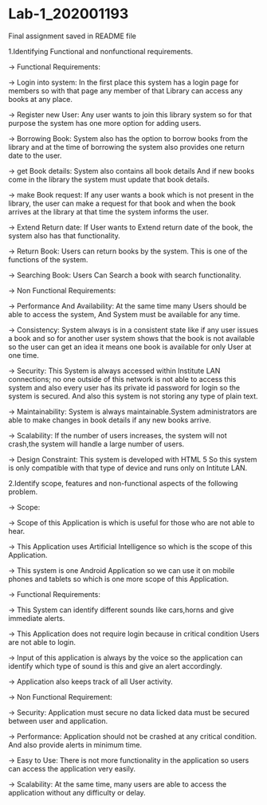 # Lab-1_202001193
Final assignment saved in README file

1.Identifying Functional and nonfunctional requirements.

→ Functional Requirements: 

→ Login into system:
In the first place this system has a login page for members so with that page any member of that Library can access any books at any place.

→ Register new User:
Any user wants to join this library system so for that purpose the system has one more option for adding users.

→ Borrowing Book:
System also has the option to borrow books from the library and at the time of borrowing the system also provides one return date to the user.

→ get Book details:
System also contains all book details And if new books come in the library the system must update that book details.

→ make Book request:
If any user wants a book which is not present in the library, the user can make a request for that book and when the book arrives at the library at that time the system informs the user.

→ Extend Return date:
If User wants to Extend return date of the book, the system also has that functionality.

→ Return Book:
Users can return books by the system. This is one of the functions of the system.

→ Searching Book:
Users Can Search a book with search functionality. 

→ Non Functional Requirements:

→ Performance And Availability:
At the same time many Users should be able to access the system, And System must be available for any time.

→ Consistency:
System always is in a consistent state like if any user issues a book and so for another user system shows that the book is not available so the user can get an idea  it means one book is available for only User at one time.

→ Security:
This System is always accessed within Institute LAN connections; no one outside of this network is not able to access this system and also every user has its private id password for login so the system is secured.
And also this system is not storing any type of plain text.

→ Maintainability:
System is always maintainable.System administrators are able to make changes in book details if any new books arrive.

→ Scalability:
If the number of users increases, the system will not crash,the system will handle a large number of users. 

→ Design Constraint:
This system is developed with HTML 5 So this system is only compatible with that type of device and runs only on Intitute LAN.


2.Identify scope, features and non-functional aspects of the following problem.

→ Scope:

→ Scope of this Application is which is useful for those who are not able to hear.

→ This Application uses Artificial Intelligence so which is the scope of this Application.

→ This system is one Android Application so we can use it on mobile phones and tablets so which is one more scope of this Application.

→ Functional Requirements:

→ This System can identify different sounds like cars,horns and give immediate alerts.

→ This Application does not require login because in critical condition Users are not able to login.

→ Input of this application is always by the voice so the application can identify which type of sound is this and give an alert accordingly.

→ Application also keeps track of all User activity.

→ Non Functional Requirement:

→ Security:
Application must secure no data licked data must be secured between user and application.

→ Performance:
Application should not be crashed at any critical condition. And also provide alerts in minimum time.

→ Easy to Use:
There is not more functionality in the application so users can access the application very easily.

→ Scalability:
At the same time, many users are able to access the application without any difficulty or delay.
